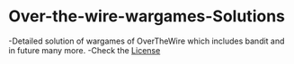 # Over-the-wire-wargames-Solutions
-Detailed solution of wargames of OverTheWire which includes bandit and in future many more.
-Check the [License](https://github.com/maldevel/OverTheWire/blob/master/LICENSE)
